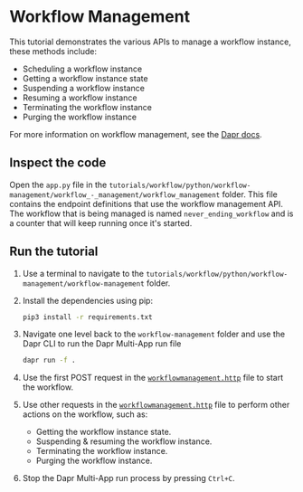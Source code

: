 # Workflow Management

This tutorial demonstrates the various APIs to manage a workflow instance, these methods include:

- Scheduling a workflow instance
- Getting a workflow instance state
- Suspending a workflow instance
- Resuming a workflow instance
- Terminating the workflow instance
- Purging the workflow instance

For more information on workflow management, see the [Dapr docs](https://docs.dapr.io/developing-applications/building-blocks/workflow/howto-manage-workflow/).

## Inspect the code

Open the `app.py` file in the `tutorials/workflow/python/workflow-management/workflow_-_management/workflow_management` folder. This file contains the endpoint definitions that use the workflow management API. The workflow that is being managed is named `never_ending_workflow` and is a counter that will keep running once it's started.

## Run the tutorial

1. Use a terminal to navigate to the `tutorials/workflow/python/workflow-management/workflow-management` folder.
2. Install the dependencies using pip:

    ```bash
    pip3 install -r requirements.txt
    ```

3. Navigate one level back to the `workflow-management` folder and use the Dapr CLI to run the Dapr Multi-App run file

    <!-- STEP
    name: Run multi app run template
    expected_stdout_lines:
    - 'Started Dapr with app id "neverendingworkflow"'
    expected_stderr_lines:
    working_dir: .
    output_match_mode: substring
    background: true
    sleep: 15
    timeout_seconds: 30
    -->
    ```bash
    dapr run -f .
    ```
    <!-- END_STEP -->

4. Use the first POST request in the [`workflowmanagement.http`](./workflowmanagement.http) file to start the workflow.
5. Use other requests in the [`workflowmanagement.http`](./workflowmanagement.http) file to perform other actions on the workflow, such as:
   - Getting the workflow instance state.
   - Suspending & resuming the workflow instance.
   - Terminating the workflow instance.
   - Purging the workflow instance.
6. Stop the Dapr Multi-App run process by pressing `Ctrl+C`.
